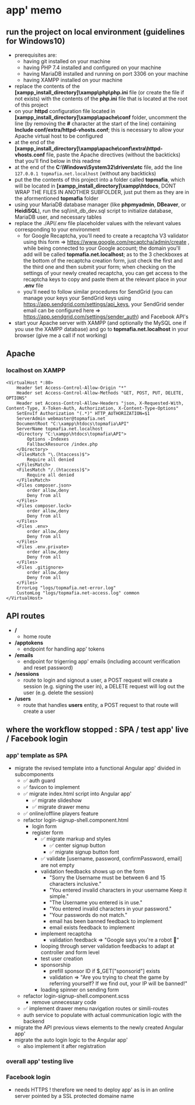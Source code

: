 
# app' memo

## run the project on local environment (guidelines for Windows10)
- prerequisites are:
    * having git installed on your machine
    * having PHP 7.4 installed and configured on your machine
    * having MariaDB installed and running on port 3306 on your machine
    * having XAMPP installed on your machine
- replace the contents of the **[xampp_install_directory]\xampp\php\php.ini** file (or create the file if not exists) with the contents of the **php.ini** file that is located at the root of this project
- on your **httpd** configuration file located in **[xampp_install_directory]\xampp\apache\conf** folder, uncomment the line (by removing the **#** character at the start of the line) containing **Include conf/extra/httpd-vhosts.conf**; this is necessary to allow your Apache virtual host to be configured
- at the end of the **[xampp_install_directory]\xampp\apache\conf\extra\httpd-vhosts.conf** file, paste the Apache directives (without the backticks) that you'll find below in this readme
- at the end of the **C:\Windows\System32\drivers\etc** file, add the line ```127.0.0.1 topmafia.net.localhost``` (without any backticks)
- put the the contents of this project into a folder called **topmafia**, which will be located in **[xampp_install_directory]\xampp\htdocs**, DONT WRAP THE FILES IN ANOTHER SUBFOLDER, just put them as they are in the aformentioned **topmafia** folder
- using your MariaDB database manager (like **phpmyadmin**, **DBeaver**, or **HeidiSQL**), run the sql\init_db_dev.sql script to initialize database, MariaDB user, and necessary tables
- replace the ./API/.env file placeholder values with the relevant values corresponding to your environment
    * for Google Recaptcha, you'll need to create a recaptcha V3 validator using this form => https://www.google.com/recaptcha/admin/create , while being connected to your Google account; the domain you'll add will be called **topmafia.net.localhost**; as to the 3 checkboxes at the bottom of the recaptcha creation form, just check the first and the third one and then submit your form; when checking on the settings of your newly created recaptcha, you can get access to the recaptcha keys to copy and paste them at the relevant place in your **.env** file
    * you'll need to follow similar procedures for SendGrid (you can manage your keys your SendGrid keys using https://app.sendgrid.com/settings/api_keys, your SendGrid sender email can be configured here => https://app.sendgrid.com/settings/sender_auth) and Facebook API's 
- start your Apache server with XAMPP (and optionally the MySQL one if you use the XAMPP database) and go to **topmafia.net.localhost** in your browser (give me a call if not working)

## Apache
### localhost on XAMPP
```
<VirtualHost *:80>
    Header Set Access-Control-Allow-Origin "*"
    Header set Access-Control-Allow-Methods "GET, POST, PUT, DELETE, OPTIONS"
    Header set Access-Control-Allow-Headers "json, X-Requested-With, Content-Type, X-Token-Auth, Authorization, X-Content-Type-Options"
    SetEnvIf Authorization "(.*)" HTTP_AUTHORIZATION=$1
    ServerAdmin webmaster@topmafia.net
    DocumentRoot "C:\xampp\htdocs\topmafia\API"
    ServerName topmafia.net.localhost
    <Directory "C:\xampp\htdocs\topmafia\API">
        Options -Indexes
        FallbackResource /index.php
    </Directory>
    <FilesMatch "\.(htaccess)$">
        Require all denied
    </FilesMatch>
    <FilesMatch "/.(htaccess)$">
        Require all denied
    </FilesMatch>
    <Files composer.json>
        order allow,deny
        Deny from all
    </Files>
    <Files composer.lock>
        order allow,deny
        Deny from all
    </Files>
    <Files .env>
        order allow,deny
        Deny from all
    </Files>
    <Files .env.private>
        order allow,deny
        Deny from all
    </Files>
    <Files .gitignore>
        order allow,deny
        Deny from all
    </Files>
    ErrorLog "logs/topmafia.net-error.log"
    CustomLog "logs/topmafia.net-access.log" common
</VirtualHost>
```

## API routes
- **/** 
    * home route
- **/apptokens** 
    * endpoint for handling app' tokens
- **/emails** 
    * endpoint for trigerring app' emails (including account verification and reset password)
- **/sessions** 
    * route to login and signout a user, a POST request will create a session (e.g. signing the user in), a DELETE request will log out the user (e.g. delete the session)
- **/users** 
    * route that handles **users** entity, a POST request to that route will create a user


## where the workflow stopped : SPA / test app' live / Facebook login
### app' template as SPA
- migrate the revised template into a functional Angular app' divided in subcomponents
    * ✅ auth guard 
    * ✅ favicon to implement
    * ✅ migrate index.html script into Angular app'
        - ✅ migrate slideshow
        - ✅ migrate drawer menu
    * ✅ online/offline players feature
    * refactor login-signup-shell.component.html
        - login form
        - register form
            * ✅ migrate markup and styles
                - ✅ center signup button
                - ✅ migrate signup button font
            * ✅ validate [username, password, confirmPassword, email] are not empty
            * validation feedbacks shows up on the form
                - "Sorry the Username must be between 6 and 15 characters inclusive."
                - "You entered invalid characters in your username Keep it simple."
                - "The Username you entered is in use."
                - "You entered invalid characters in your password."
                - "Your passwords do not match."
                - email has been banned feedback to implement
                - email exists feedback to implement
            * implement recaptcha 
                - validation feedback => "Google says you're a robot 🤖"
            * looping through server validation feedbacks to adapt at controller and form level
            * test user creation
            * sponsorship
                - prefill sponsor ID if $_GET["sponsorid"] exists
                - validation => "Are you trying to cheat the game by referring yourself? If we find out, your IP will be banned!"
            * loading spinner on sending form
    * refactor login-signup-shell.component.scss
        - remove unnecessary code
    * ✅ implement drawer menu navigation routes or simili-routes
    * auth service to populate with actual communication logic with the backend
- migrate the API previous views elements to the newly created Angular app'
- migrate the auto login logic to the Angular app'
    * also implement it after registration
### overall app' testing live
### Facebook login
- needs HTTPS ! therefore we need to deploy app' as is in an online server pointed by a SSL protected domaine name
